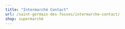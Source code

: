 ```yaml
---
title: "Intermarché Contact"
url: /saint-germain-des-fosses/intermarche-contact/
shop: supermarché
---
```

